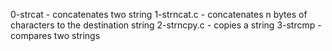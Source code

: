 0-strcat - concatenates two string
1-strncat.c - concatenates n bytes of characters to the destination string
2-strncpy.c - copies a string
3-strcmp - compares two strings

